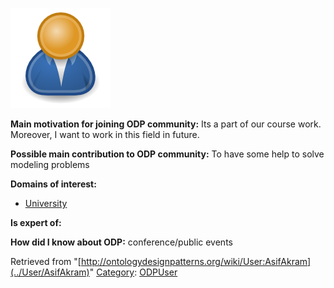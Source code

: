 [![Image:ODPUser.png](../images/a/a6/ODPUser.png)](../Image/ODPUser.png "Image:ODPUser.png")




  





__Main motivation for joining ODP community:__ Its a part of our course work. Moreover, I want to work in this field in future.


__Possible main contribution to ODP community:__ To have some help to solve modeling problems


__Domains of interest:__



* [University](../Community/University "Community:University")


__Is expert of:__


  

__How did I know about ODP:__ conference/public events






Retrieved from "[http://ontologydesignpatterns.org/wiki/User:AsifAkram](../User/AsifAkram)"
 [Category](http://ontologydesignpatterns.org/wiki/Special:Categories "Special:Categories"): [ODPUser](../Category/ODPUser "Category:ODPUser")